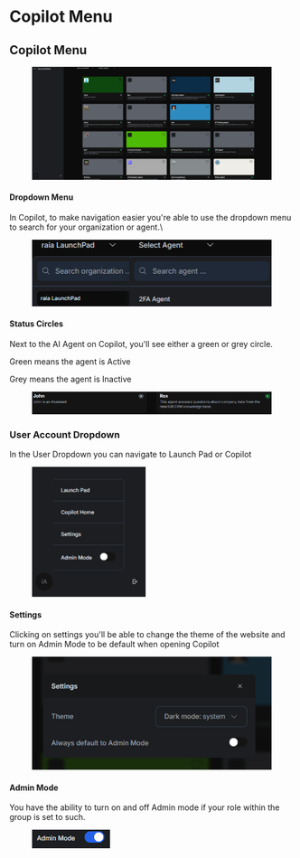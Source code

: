 # Copilot Menu

## Copilot Menu

<figure><img src="../../.gitbook/assets/image (21).png" alt=""><figcaption></figcaption></figure>

#### Dropdown Menu

In Copilot, to make navigation easier you're able to use the dropdown menu to search for your organization or agent.\


<figure><img src="../../.gitbook/assets/image (23).png" alt=""><figcaption></figcaption></figure>

#### Status Circles

Next to the AI Agent on Copilot, you'll see either a green or grey circle.

Green means the agent is Active

Grey means the agent is Inactive

<figure><img src="../../.gitbook/assets/image (27).png" alt=""><figcaption></figcaption></figure>

### User Account Dropdown

In the User Dropdown you can navigate to Launch Pad or Copilot

<figure><img src="../../.gitbook/assets/image (28).png" alt=""><figcaption></figcaption></figure>

#### Settings

Clicking on settings you'll be able to change the theme of the website and turn on Admin Mode to be default when opening Copilot

<figure><img src="../../.gitbook/assets/image (29).png" alt=""><figcaption></figcaption></figure>

#### Admin Mode

You have the ability to turn on and off Admin mode if your role within the group is set to such.

<figure><img src="../../.gitbook/assets/image (31).png" alt=""><figcaption></figcaption></figure>
